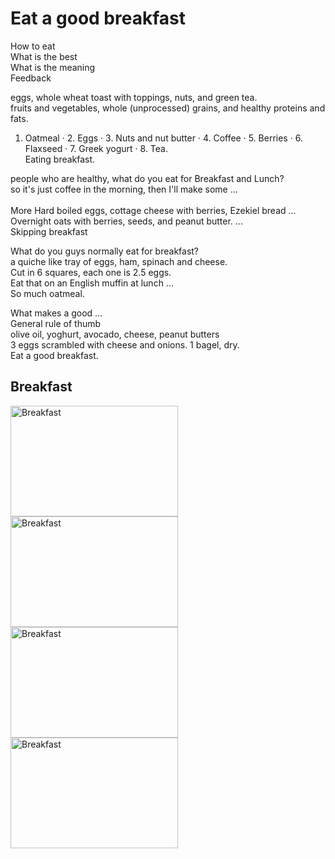 <!DOCTYPE html>
<html>
<head>
<title>Eat a good breakfast</title>
</head>

  <body>
<h1>Eat a good breakfast</h1>
<p>How to eat<br>
What is the best<br>
What is the meaning<br>
Feedback<br>


eggs, whole wheat toast with toppings, nuts, and green tea.<br>
fruits and vegetables, whole (unprocessed) grains, and healthy proteins and fats.<br>
1. Oatmeal · 2. Eggs · 3. Nuts and nut butter · 4. Coffee · 5. Berries · 6. Flaxseed · 7. Greek yogurt · 8. Tea.<br>
Eating breakfast.<br>

people who are healthy, what do you eat for Breakfast and Lunch?<br>
so it's just coffee in the morning, then I'll make some ...<br>  
More Hard boiled eggs, cottage cheese with berries, Ezekiel bread ...<br>
Overnight oats with berries, seeds, and peanut butter. ...<br>
Skipping breakfast<br>

What do you guys normally eat for breakfast?<br>
a quiche like tray of eggs, ham, spinach and cheese.<br>
Cut in 6 squares, each one is 2.5 eggs.<br>
Eat that on an English muffin at lunch ...<br>
So much oatmeal.<br>

What makes a good …<br>
General rule of thumb<br>
olive oil, yoghurt, avocado, cheese, peanut butters<br>
3 eggs scrambled with cheese and onions. 1 bagel, dry.<br>
Eat a good breakfast. </p>

<h2>Breakfast</h2>
<img src="<img src="https://th.bing.com/th/id/OIP.SJdwT28hAGm5M1_hKBWZTwHaFH?w=274&h=190&c=7&r=0&o=5&dpr=1.4&pid=1.7" alt="Breakfast" width="268" height="177">

<img src="https://th.bing.com/th/id/OIP.5YcFKM0gXJ5529wIeX6cEQHaHa?pid=ImgDet&w=199&h=199&c=7&dpr=1.4" alt="Breakfast" width="268" height="177">

<img src="https://th.bing.com/th/id/OIP.Zc3_CAV8XBtBkmuctcyOxQHaE8?w=279&h=186&c=7&r=0&o=5&dpr=1.4&pid=1.7" alt="Breakfast" width="268" height="177">
    
<img src="https://th.bing.com/th/id/OIP.xfRbHeumydo-ZmAAjUG7CgHaE8?w=245&h=180&c=7&r=0&o=5&dpr=1.4&pid=1.7" alt="Breakfast" width="268" height="177">
  
</body>
</html>
